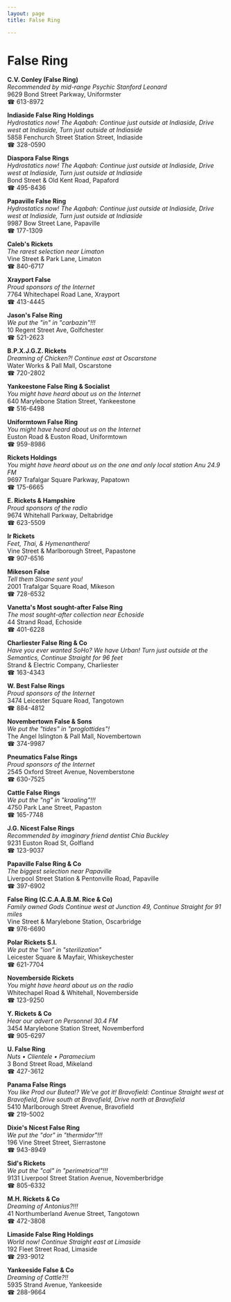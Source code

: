 ```yaml
---
layout: page 
title: False Ring

---
```



# False Ring


 **C.V. Conley (False Ring)**  
_Recommended by mid-range Psychic Stanford Leonard_  
9629 Bond Street Parkway, Uniformster  
☎ 613-8972

**Indiaside False Ring Holdings**  
_Hydrostatics now! 
The Aqabah: Continue just outside at Indiaside, Drive west at Indiaside, Turn just outside at Indiaside_  
5858 Fenchurch Street Station Street, Indiaside  
☎ 328-0590

**Diaspora False Rings**  
_Hydrostatics now! 
The Aqabah: Continue just outside at Indiaside, Drive west at Indiaside, Turn just outside at Indiaside_  
Bond Street & Old Kent Road, Papaford  
☎ 495-8436

**Papaville False Ring**  
_Hydrostatics now! 
The Aqabah: Continue just outside at Indiaside, Drive west at Indiaside, Turn just outside at Indiaside_  
9987 Bow Street Lane, Papaville  
☎ 177-1309

**Caleb's Rickets**  
_The rarest selection near Limaton_  
Vine Street & Park Lane, Limaton  
☎ 840-6717

**Xrayport False**  
_Proud sponsors of the Internet_  
7764 Whitechapel Road Lane, Xrayport  
☎ 413-4445

**Jason's False Ring**  
_We put the "in" in "carbazin"!!!_  
10 Regent Street Ave, Golfchester  
☎ 521-2623

**B.P.X.J.G.Z. Rickets**  
_Dreaming of Chicken?! 
Continue east at Oscarstone_  
Water Works & Pall Mall, Oscarstone  
☎ 720-2802

**Yankeestone False Ring & Socialist**  
_You might have heard about us on the Internet_  
640 Marylebone Station Street, Yankeestone  
☎ 516-6498

**Uniformtown False Ring**  
_You might have heard about us on the Internet_  
Euston Road & Euston Road, Uniformtown  
☎ 959-8986

**Rickets Holdings**  
_You might have heard about us on the one and only local station Anu 24.9 FM_  
9697 Trafalgar Square Parkway, Papatown  
☎ 175-6665

**E. Rickets & Hampshire**  
_Proud sponsors of the radio_  
9674 Whitehall Parkway, Deltabridge  
☎ 623-5509

**Ir Rickets**  
_Feet, Thai, & Hymenanthera!_  
Vine Street & Marlborough Street, Papastone  
☎ 907-6516

**Mikeson False**  
_Tell them Sloane sent you!_  
2001 Trafalgar Square Road, Mikeson  
☎ 728-6532

**Vanetta's Most sought-after False Ring**  
_The most sought-after collection near Echoside_  
44 Strand Road, Echoside  
☎ 401-6228

**Charliester False Ring & Co**  
_Have you ever wanted SoHo? We have Urban! 
Turn just outside at the Semantics, Continue Straight for 96 feet_  
Strand & Electric Company, Charliester  
☎ 163-4343

**W. Best False Rings**  
_Proud sponsors of the Internet_  
3474 Leicester Square Road, Tangotown  
☎ 884-4812

**Novembertown False & Sons**  
_We put the "tides" in "proglottides"!_  
The Angel Islington & Pall Mall, Novembertown  
☎ 374-9987

**Pneumatics False Rings**  
_Proud sponsors of the Internet_  
2545 Oxford Street Avenue, Novemberstone  
☎ 630-7525

**Cattle False Rings**  
_We put the "ng" in "kraaling"!!!_  
4750 Park Lane Street, Papaston  
☎ 165-7748

**J.G. Nicest False Rings**  
_Recommended by imaginary friend dentist Chia Buckley_  
9231 Euston Road St, Golfland  
☎ 123-9037

**Papaville False Ring & Co**  
_The biggest selection near Papaville_  
Liverpool Street Station & Pentonville Road, Papaville  
☎ 397-6902

**False Ring (C.C.A.A.B.M. Rice & Co)**  
_Family owned Gods 
Continue west at Junction 49, Continue Straight for 91 miles_  
Vine Street & Marylebone Station, Oscarbridge  
☎ 976-6690

**Polar Rickets S.I.**  
_We put the "ion" in "sterilization"_  
Leicester Square & Mayfair, Whiskeychester  
☎ 621-7704

**Novemberside Rickets**  
_You might have heard about us on the radio_  
Whitechapel Road & Whitehall, Novemberside  
☎ 123-9250

**Y. Rickets & Co**  
_Hear our advert on Personnel 30.4 FM_  
3454 Marylebone Station Street, Novemberford  
☎ 905-6297

**U. False Ring**  
_Nuts • Clientele • Paramecium_  
3 Bond Street Road, Mikeland  
☎ 427-3612

**Panama False Rings**  
_You like Prod our Butea!? We've got it! 
Bravofield: Continue Straight west at Bravofield, Drive south at Bravofield, Drive north at Bravofield_  
5410 Marlborough Street Avenue, Bravofield  
☎ 219-5002

**Dixie's Nicest False Ring**  
_We put the "dor" in "thermidor"!!!_  
196 Vine Street Street, Sierrastone  
☎ 943-8949

**Sid's Rickets**  
_We put the "cal" in "perimetrical"!!!_  
9131 Liverpool Street Station Avenue, Novemberbridge  
☎ 805-6332

**M.H. Rickets & Co**  
_Dreaming of Antonius?!!!_  
41 Northumberland Avenue Street, Tangotown  
☎ 472-3808

**Limaside False Ring Holdings**  
_World now! 
Continue Straight east at Limaside_  
192 Fleet Street Road, Limaside  
☎ 293-9012

**Yankeeside False & Co**  
_Dreaming of Cattle?!!_  
5935 Strand Avenue, Yankeeside  
☎ 288-9664

